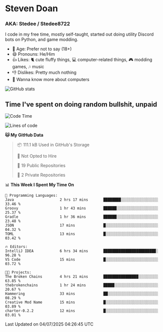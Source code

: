 # Steven Doan
### AKA: Stedee / Stedee8722
I code in my free time, mostly self-taught, started out doing utility Discord bots on Python, and game modding.

- 🤔 Age: Prefer not to say (18+)
- 😄 Pronouns: He/Him
- 👍 Likes: 🐈 cute fluffy things, 💻 computer-related things, 🎮 modding games, 🎶 music
- 👎 Dislikes: Pretty much nothing
- 🥹 Wanna know more about computers

![GitHub stats](https://github-readme-stats-iota-mocha-40.vercel.app/api?username=Stedee8722&show=prs_merged,prs_merged_percentage&show_icons=true&theme=transparent)

## Time I've spent on doing random bullshit, unpaid
<!--START_SECTION:Time I've spent on doing random bullshit, unpaid-->
![Code Time](http://img.shields.io/badge/Code%20Time-293%20hrs%2029%20mins-blue)

![Lines of code](https://img.shields.io/badge/From%20Hello%20World%20I%27ve%20Written-84.8%20thousand%20lines%20of%20code-blue)

**🐱 My GitHub Data** 

> 📦 111.1 kB Used in GitHub's Storage 
 > 
> 🚫 Not Opted to Hire
 > 
> 📜 19 Public Repositories 
 > 
> 🔑 2 Private Repositories 
 > 
📊 **This Week I Spent My Time On** 

```text
💬 Programming Languages: 
Java                     2 hrs 17 mins       ████████░░░░░░░░░░░░░░░░░   33.46 % 
Groovy                   1 hr 43 mins        ██████░░░░░░░░░░░░░░░░░░░   25.37 % 
Gradle                   1 hr 36 mins        ██████░░░░░░░░░░░░░░░░░░░   23.48 % 
JSON                     17 mins             █░░░░░░░░░░░░░░░░░░░░░░░░   04.32 % 
TOML                     13 mins             █░░░░░░░░░░░░░░░░░░░░░░░░   03.42 % 

🔥 Editors: 
IntelliJ IDEA            6 hrs 34 mins       ████████████████████████░   96.28 % 
VS Code                  15 mins             █░░░░░░░░░░░░░░░░░░░░░░░░   03.72 % 

🐱‍💻 Projects: 
The Broken Chains        4 hrs 21 mins       ████████████████░░░░░░░░░   63.85 % 
thebrokenchains          1 hr 24 mins        █████░░░░░░░░░░░░░░░░░░░░   20.67 % 
Hammering                33 mins             ██░░░░░░░░░░░░░░░░░░░░░░░   08.29 % 
Creative Mod Name        15 mins             █░░░░░░░░░░░░░░░░░░░░░░░░   03.89 % 
charter-0.2.2            12 mins             █░░░░░░░░░░░░░░░░░░░░░░░░   03.01 % 
```


 Last Updated on 04/07/2025 04:26:45 UTC
<!--END_SECTION:Time I've spent on doing random bullshit, unpaid-->
